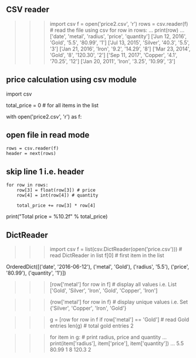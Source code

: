 ## CSV reader

>>> import csv
>>> f = open('price2.csv', 'r')
>>> rows = csv.reader(f) # read the file using csv
>>> for row in rows:
...     print(row)
...
['date', 'metal', 'radius', 'price', 'quantity']
['Jun 12, 2016', 'Gold', '5.5', '80.99', '1']
['Jul 13, 2015', 'Silver', '40.3', '5.5', '3']
['Jan 21, 2016', 'Iron', '9.2', '14.29', '8']
['Mar 23, 2014', 'Gold', '8', '120.30', '2']
['Sep 11, 2017', 'Copper', '4.1', '70.25', '12']
['Jan 20, 2011', 'Iron', '3.25', '10.99', '3']

## price calculation using csv module


import csv

total_price = 0 # for all items in the list

with open('price2.csv', 'r') as f: 
## open file in read mode
    rows = csv.reader(f)
    header = next(rows) 
## skip line 1 i.e. header
    for row in rows:
        row[3] = float(row[3]) # price
        row[4] = int(row[4]) # quantity

        total_price += row[3] * row[4]

print("Total price = %10.2f" % total_price)

## DictReader

>>> import csv
>>> f = list(csv.DictReader(open('price.csv'))) # read DictReader in list
>>> f[0]  # first item in the list

OrderedDict([('date', '2016-06-12'), ('metal', 'Gold'), ('radius', '5.5'),
    ('price', '80.99'), ('quantity', '1')])

>>> [row['metal'] for row in f] # display all values i.e. List
['Gold', 'Silver', 'Iron', 'Gold', 'Copper', 'Iron']

>>> {row['metal'] for row in f} # display unique values i.e. Set
{'Silver', 'Copper', 'Iron', 'Gold'}

>>> g = [row for row in f if row['metal'] == 'Gold'] # read Gold entries
>>> len(g)  # total gold entries
2

>>> for item in g:  # print radius, price and quantity
...     print(item['radius'], item['price'], item['quantity'])
...
5.5 80.99 1
8 120.3 2
